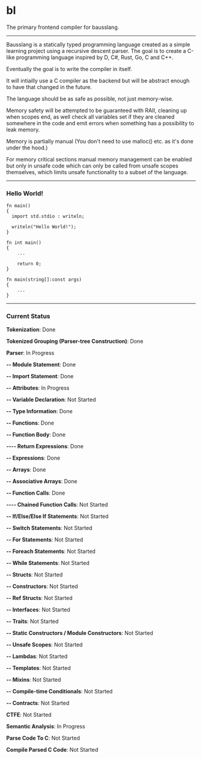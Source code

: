 # bl
The primary frontend compiler for bausslang.

---

Bausslang is a statically typed programming language created as a simple learning project using a recursive descent parser. The goal is to create a C-like programming language inspired by D, C#, Rust, Go, C and C++.

Eventually the goal is to write the compiler in itself.

It will intiailly use a C compiler as the backend but will be abstract enough to have that changed in the future.

The language should be as safe as possible, not just memory-wise.

Memory safety will be attempted to be guaranteed with RAII, cleaning up when scopes end, as well check all variables set if they are cleaned somewhere in the code and emit errors when something has a possibility to leak memory.

Memory is partially manual (You don't need to use malloc() etc. as it's done under the hood.)

For memory critical sections manual memory management can be enabled but only in unsafe code which can only be called from unsafe scopes themselves, which limits unsafe functionality to a subset of the language.

---

### Hello World!

```
fn main()
{
  import std.stdio : writeln;
  
  writeln("Hello World!");
}
```

```
fn int main()
{
    ...

    return 0;
}
```

```
fn main(string[]:const args)
{
    ...
}
```

---

### Current Status

**Tokenization**: Done

**Tokenized Grouping (Parser-tree Construction)**: Done

**Parser**: In Progress

**-- Module Statement**: Done
  
**-- Import Statement**: Done

**-- Attributes**: In Progress

**-- Variable Declaration**: Not Started

**-- Type Information**: Done
  
**-- Functions**: Done

**-- Function Body**: Done

**---- Return Expressions**: Done

**-- Expressions**: Done

**-- Arrays**: Done

**-- Associative Arrays**: Done

**-- Function Calls**: Done

**---- Chained Function Calls**: Not Started

**-- If/Else/Else If Statements**: Not Started

**-- Switch Statements**: Not Started

**-- For Statements**: Not Started

**-- Foreach Statements**: Not Started

**-- While Statements**: Not Started

**-- Structs**: Not Started

**-- Constructors**: Not Started
  
**-- Ref Structs**: Not Started

**-- Interfaces**: Not Started

**-- Traits**: Not Started

**-- Static Constructors / Module Constructors**: Not Started

**-- Unsafe Scopes**: Not Started

**-- Lambdas**: Not Started

**-- Templates**: Not Started

**-- Mixins**: Not Started

**-- Compile-time Conditionals**: Not Started

**-- Contracts**: Not Started
  
**CTFE**: Not Started

**Semantic Analysis**: In Progress

**Parse Code To C**: Not Started

**Compile Parsed C Code**: Not Started
